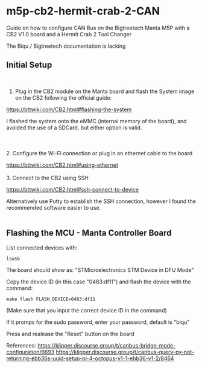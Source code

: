 # m5p-cb2-hermit-crab-2-CAN
Guide on how to configure CAN Bus on the Bigtreetech Manta M5P with a CB2 V1.0 board and a Hermit Crab 2 Tool Changer

The Biqu / Bigtreetech documentation is lacking 

## Initial Setup
<br/>

1. Plug in the CB2 module on the Manta board and flash the System image on the CB2 following the official guide:

  https://bttwiki.com/CB2.html#flashing-the-system

  I flashed the system onto the eMMC (internal memory of the board), and avoided the use of a SDCard, but either option is valid.<br/><br/>
<br/>
<br/>
2. Configure the Wi-Fi connection or plug in an ethernet cable to the board

  https://bttwiki.com/CB2.html#using-ethernet
<br/>
<br/>
3. Connect to the CB2 using SSH

  https://bttwiki.com/CB2.html#ssh-connect-to-device

  Alternatively use Putty to establish the SSH connection, however I found the recommended software easier to use.
<br/>
<br/>
## Flashing the MCU - Manta Controller Board



List connected devices with:
```
lsusb
```
The board should show as: "STMicroelectronics STM Device in DFU Mode"

Copy the device ID (in this case "0483:df11") and flash the device with the command:

```
make flash FLASH_DEVICE=0483:df11
```

(Make sure that you input the correct device ID in the command)

If it promps for the sudo password, enter your password, default is "biqu"

Press and realease the "Reset" button on the board

References:
https://klipper.discourse.group/t/canbus-bridge-mode-configuration/6693
https://klipper.discourse.group/t/canbus-query-py-not-returning-ebb36s-uuid-setup-pi-4-octopus-v1-1-ebb36-v1-2/8464
